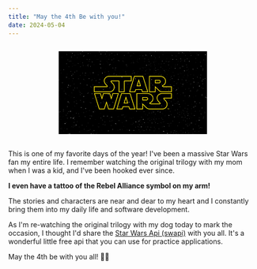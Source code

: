 ```yaml
---
title: "May the 4th Be with you!"
date: 2024-05-04
---
```


<div style="display: flex;justify-content: center">

![May the 4th Be with you!](/assets/images/star-wars.png)

</div>

This is one of my favorite days of the year! I've been a massive Star Wars fan 
my entire life. I remember watching the original trilogy with my mom when I was
a kid, and I've been hooked ever since. 

**I even have a tattoo of the Rebel Alliance symbol on my arm!**

The stories and characters are near and dear to my heart and I constantly bring
them into my daily life and software development. 

As I'm re-watching the original trilogy with my dog today to mark the occasion,
I thought I'd share the [Star Wars Api (swapi)](https://swapi.dev/) with you all.
It's a wonderful little free api that you can use for practice applications. 

May the 4th be with you all! 🌌🚀
